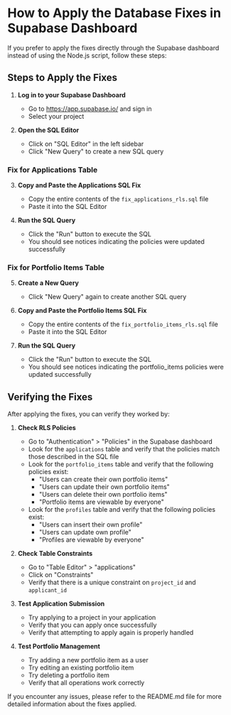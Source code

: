 # How to Apply the Database Fixes in Supabase Dashboard

If you prefer to apply the fixes directly through the Supabase dashboard instead of using the Node.js script, follow these steps:

## Steps to Apply the Fixes

1. **Log in to your Supabase Dashboard**
   - Go to https://app.supabase.io/ and sign in
   - Select your project

2. **Open the SQL Editor**
   - Click on "SQL Editor" in the left sidebar
   - Click "New Query" to create a new SQL query

### Fix for Applications Table

3. **Copy and Paste the Applications SQL Fix**
   - Copy the entire contents of the `fix_applications_rls.sql` file
   - Paste it into the SQL Editor

4. **Run the SQL Query**
   - Click the "Run" button to execute the SQL
   - You should see notices indicating the policies were updated successfully

### Fix for Portfolio Items Table

5. **Create a New Query**
   - Click "New Query" again to create another SQL query

6. **Copy and Paste the Portfolio Items SQL Fix**
   - Copy the entire contents of the `fix_portfolio_items_rls.sql` file
   - Paste it into the SQL Editor

7. **Run the SQL Query**
   - Click the "Run" button to execute the SQL
   - You should see notices indicating the portfolio_items policies were updated successfully

## Verifying the Fixes

After applying the fixes, you can verify they worked by:

1. **Check RLS Policies**
   - Go to "Authentication" > "Policies" in the Supabase dashboard
   - Look for the `applications` table and verify that the policies match those described in the SQL file
   - Look for the `portfolio_items` table and verify that the following policies exist:
     - "Users can create their own portfolio items"
     - "Users can update their own portfolio items"
     - "Users can delete their own portfolio items"
     - "Portfolio items are viewable by everyone"
   - Look for the `profiles` table and verify that the following policies exist:
     - "Users can insert their own profile"
     - "Users can update own profile"
     - "Profiles are viewable by everyone"

2. **Check Table Constraints**
   - Go to "Table Editor" > "applications"
   - Click on "Constraints"
   - Verify that there is a unique constraint on `project_id` and `applicant_id`

3. **Test Application Submission**
   - Try applying to a project in your application
   - Verify that you can apply once successfully
   - Verify that attempting to apply again is properly handled

4. **Test Portfolio Management**
   - Try adding a new portfolio item as a user
   - Try editing an existing portfolio item
   - Try deleting a portfolio item
   - Verify that all operations work correctly

If you encounter any issues, please refer to the README.md file for more detailed information about the fixes applied.
